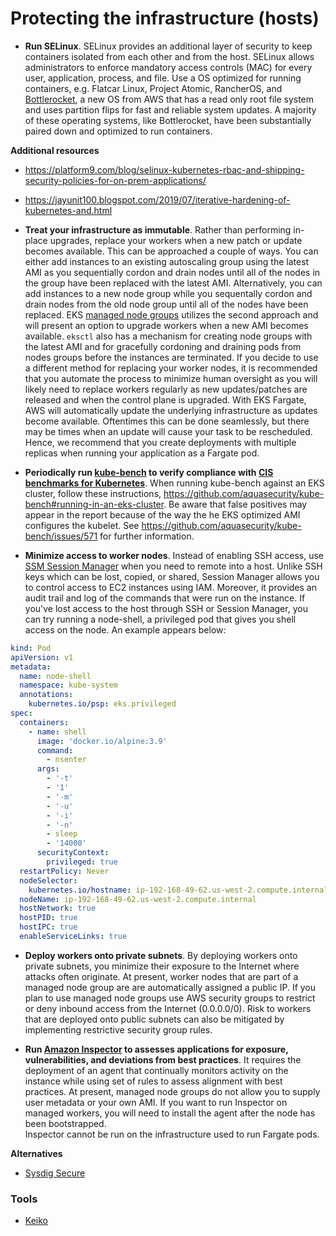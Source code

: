 # Protecting the infrastructure (hosts)

+ **Run SELinux**. SELinux provides an additional layer of security to keep containers isolated from each other and from the host. SELinux allows administrators to enforce mandatory access controls (MAC) for every user, application, process, and file.
Use a OS optimized for running containers, e.g. Flatcar Linux, Project Atomic, RancherOS, and [Bottlerocket](https://github.com/bottlerocket-os/bottlerocket/), a new OS from AWS that has a read only root file system and uses partition flips for fast and reliable system updates.  A majority of these operating systems, like Bottlerocket, have been substantially paired down and optimized to run containers. 

**Additional resources**

  + https://platform9.com/blog/selinux-kubernetes-rbac-and-shipping-security-policies-for-on-prem-applications/
  + https://jayunit100.blogspot.com/2019/07/iterative-hardening-of-kubernetes-and.html 

+ **Treat your infrastructure as immutable**.  Rather than performing in-place upgrades, replace your workers when a new patch or update becomes available. This can be approached a couple of ways. You can either add instances to an existing autoscaling group using the latest AMI as you sequentially cordon and drain nodes until all of the nodes in the group have been replaced with the latest AMI.  Alternatively, you can add instances to a new node group while you sequentally cordon and drain nodes from the old node group until all of the nodes have been replaced.  EKS [managed node groups](https://docs.aws.amazon.com/eks/latest/userguide/managed-node-groups.html) utilizes the second approach and will present an option to upgrade workers when a new AMI becomes available. `eksctl` also has a mechanism for creating node groups with the latest AMI and for gracefully cordoning and draining pods from nodes groups before the instances are terminated. If you decide to use a different method for replacing your worker nodes, it is recommended that you automate the process to minimize human oversight as you will likely need to replace workers regularly as new updates/patches are released and when the control plane is upgraded. 
With EKS Fargate, AWS will automatically update the underlying infrastructure as updates become available.  Oftentimes this can be done seamlessly, but there may be times when an update will cause your task to be rescheduled.  Hence, we recommend that you create deployments with multiple replicas when running your application as a Fargate pod. 

+ **Periodically run [kube-bench](https://github.com/aquasecurity/kube-bench) to verify compliance with [CIS benchmarks for Kubernetes](https://www.cisecurity.org/benchmark/kubernetes/)**. When running kube-bench against an EKS cluster, follow these instructions, https://github.com/aquasecurity/kube-bench#running-in-an-eks-cluster. Be aware that false positives may appear in the report because of the way the he EKS optimized AMI configures the kubelet.  See https://github.com/aquasecurity/kube-bench/issues/571 for further information. 

+ **Minimize access to worker nodes**. Instead of enabling SSH access, use [SSM Session Manager](https://docs.aws.amazon.com/systems-manager/latest/userguide/session-manager.html) when you need to remote into a host.  Unlike SSH keys which can be lost, copied, or shared, Session Manager allows you to control access to EC2 instances using IAM.  Moreover, it provides an audit trail and log of the commands that were run on the instance.  If you've lost access to the host through SSH or Session Manager, you can try running a node-shell, a privileged pod that gives you shell access on the node. An example appears below: 

```yaml
kind: Pod
apiVersion: v1
metadata:
  name: node-shell
  namespace: kube-system
  annotations:
    kubernetes.io/psp: eks.privileged
spec:
  containers:
    - name: shell
      image: 'docker.io/alpine:3.9'
      command:
        - nsenter
      args:
        - '-t'
        - '1'
        - '-m'
        - '-u'
        - '-i'
        - '-n'
        - sleep
        - '14000'
      securityContext:
        privileged: true
  restartPolicy: Never
  nodeSelector:
    kubernetes.io/hostname: ip-192-168-49-62.us-west-2.compute.internal
  nodeName: ip-192-168-49-62.us-west-2.compute.internal
  hostNetwork: true
  hostPID: true
  hostIPC: true
  enableServiceLinks: true
```

+ **Deploy workers onto private subnets**. By deploying workers onto private subnets, you minimize their exposure to the Internet where attacks often originate.  At present, worker nodes that are part of a managed node group are are automatically assigned a public IP. If you plan to use managed node groups use AWS security groups to restrict or deny inbound access from the Internet (0.0.0.0/0). Risk to workers that are deployed onto public subnets can also be mitigated by implementing restrictive security group rules. 

+ **Run [Amazon Inspector](https://docs.aws.amazon.com/inspector/latest/userguide/inspector_introduction.html) to assesses applications for exposure, vulnerabilities, and deviations from best practices**.  It requires the deployment of an agent that continually monitors activity on the instance while using set of rules to assess alignment with best practices. 
  At present, managed node groups do not allow you to supply user metadata or your own AMI.  If you want to run Inspector on managed workers, you will need to install the agent after the node has been bootstrapped.  
  Inspector cannot be run on the infrastructure used to run Fargate pods. 

**Alternatives**

+ [Sysdig Secure](https://sysdig.com/products/kubernetes-security/)

### Tools
+ [Keiko](https://github.com/keikoproj/keiko)
